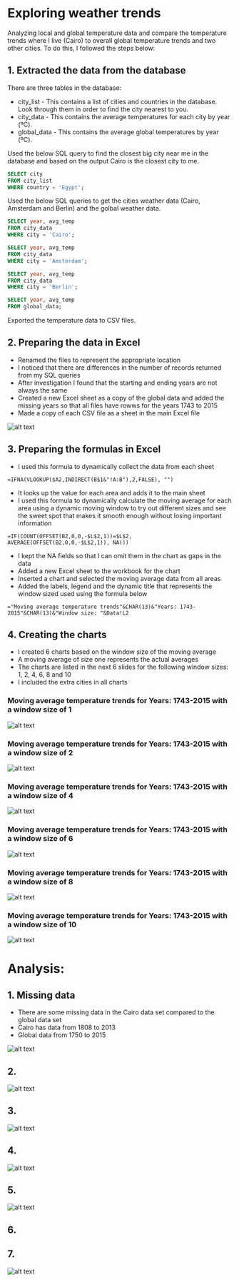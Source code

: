 # Exploring weather trends
Analyzing local and global temperature data and compare the temperature trends where I live (Cairo) to overall global temperature trends and two other cities. To do this, I followed the steps below:

## 1. Extracted the data from the database
There are three tables in the database:
* city_list - This contains a list of cities and countries in the database. Look through them in order to find the city nearest to you.
* city_data - This contains the average temperatures for each city by year (ºC).
* global_data - This contains the average global temperatures by year (ºC).

Used the below SQL query to find the closest big city near me in the database and based on the output Cairo is the closest city to me.

```SQL
SELECT city
FROM city_list
WHERE country = 'Egypt';
```

Used the below SQL queries to get the cities weather data (Cairo, Amsterdam and Berlin) and the golbal weather data.

```SQL
SELECT year, avg_temp
FROM city_data
WHERE city = 'Cairo';

SELECT year, avg_temp
FROM city_data
WHERE city = 'Amsterdam';

SELECT year, avg_temp
FROM city_data
WHERE city = 'Berlin';

SELECT year, avg_temp
FROM global_data;
```

Exported the temperature data to CSV files.

## 2. Preparing the data in Excel

* Renamed the files to represent the appropriate location
* I noticed that there are differences in the number of records returned from my SQL queries
* After investigation I found that the starting and ending years are not always the same
* Created a new Excel sheet as a copy of the global data and added the missing years so that all files have rowws for the years 1743 to 2015
* Made a copy of each CSV file as a sheet in the main Excel file

![alt text](https://github.com/khouly/exploring-weather-trends/blob/master/data.png "Data in Excel")

## 3. Preparing the formulas in Excel

* I used this formula to dynamically collect the data from each sheet

```
=IFNA(VLOOKUP($A2,INDIRECT(B$1&"!A:B"),2,FALSE), "")
```

* It looks up the value for each area and adds it to the main sheet
* I used this formula to dynamically calculate the moving average for each area using a dynamic moving window to try out different sizes and see the sweet spot that makes it smooth enough without losing important information

```
=IF(COUNT(OFFSET(B2,0,0,-$L$2,1))=$L$2, AVERAGE(OFFSET(B2,0,0,-$L$2,1)), NA())
```
* I kept the NA fields so that I can omit them in the chart as gaps in the data
* Added a new Excel sheet to the workbook for the chart
* Inserted a chart and selected the moving average data from all areas
* Added the labels, legend and the dynamic title that represents the window sized used using the formula below

```
="Moving average temperature trends"&CHAR(13)&"Years: 1743-2015"&CHAR(13)&"Window size: "&Data!L2
```

## 4. Creating the charts

* I created 6 charts based on the window size of the moving average
* A moving average of size one represents the actual averages
* The charts are listed in the next 6 slides for the following window sizes: 1, 2, 4, 6, 8 and 10
* I included the extra cities in all charts

### Moving average temperature trends for Years: 1743-2015 with a window size of 1
![alt text](https://github.com/khouly/exploring-weather-trends/blob/master/1.png "Moving average temperature trends for Years: 1743-2015 with a window size of 1")

### Moving average temperature trends for Years: 1743-2015 with a window size of 2
![alt text](https://github.com/khouly/exploring-weather-trends/blob/master/2.png "Moving average temperature trends for Years: 1743-2015 with a window size of 2")

### Moving average temperature trends for Years: 1743-2015 with a window size of 4
![alt text](https://github.com/khouly/exploring-weather-trends/blob/master/4.png "Moving average temperature trends for Years: 1743-2015 with a window size of 4")

### Moving average temperature trends for Years: 1743-2015 with a window size of 6
![alt text](https://github.com/khouly/exploring-weather-trends/blob/master/6.png "Moving average temperature trends for Years: 1743-2015 with a window size of 6")

### Moving average temperature trends for Years: 1743-2015 with a window size of 8
![alt text](https://github.com/khouly/exploring-weather-trends/blob/master/8.png "Moving average temperature trends for Years: 1743-2015 with a window size of 8")

### Moving average temperature trends for Years: 1743-2015 with a window size of 10
![alt text](https://github.com/khouly/exploring-weather-trends/blob/master/10.png "Moving average temperature trends for Years: 1743-2015 with a window size of 10")

# Analysis:

## 1. Missing data
* There are some missing data in the Cairo data set compared to the global data set
* Cairo has data from 1808 to 2013
* Global data from 1750 to 2015

![alt text](https://github.com/khouly/exploring-weather-trends/blob/master/o1.png "Missing data")

## 2. 
![alt text](https://github.com/khouly/exploring-weather-trends/blob/master/o2.png "")

## 3. 
![alt text](https://github.com/khouly/exploring-weather-trends/blob/master/o3.png "")

## 4. 
![alt text](https://github.com/khouly/exploring-weather-trends/blob/master/o4.png "")

## 5. 
![alt text](https://github.com/khouly/exploring-weather-trends/blob/master/o5.png "")

## 6. 

## 7. 
![alt text](https://github.com/khouly/exploring-weather-trends/blob/master/o7.png "")
